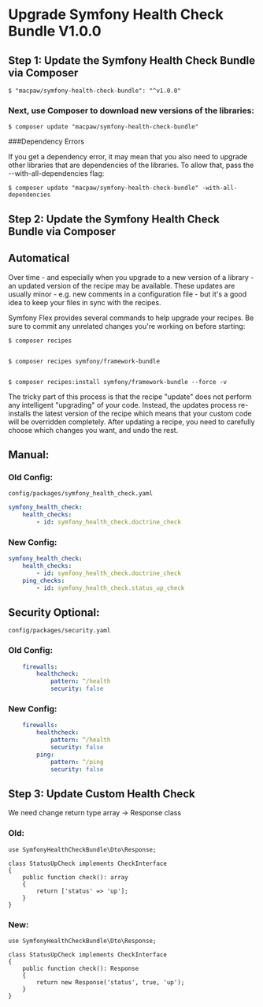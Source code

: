 Upgrade Symfony Health Check Bundle V1.0.0
=================================

Step 1: Update the Symfony Health Check Bundle via Composer
----------------------------------
```console
$ "macpaw/symfony-health-check-bundle": "^v1.0.0"
```

### Next, use Composer to download new versions of the libraries:
```console
$ composer update "macpaw/symfony-health-check-bundle"
```

###Dependency Errors

If you get a dependency error, it may mean that you also need to upgrade other libraries that are dependencies of the libraries. To allow that, pass the --with-all-dependencies flag:
```console
$ composer update "macpaw/symfony-health-check-bundle" -with-all-dependencies
```

Step 2: Update the Symfony Health Check Bundle via Composer
----------------------------------

## Automatical

Over time - and especially when you upgrade to a new version of a library - an updated version of the recipe may be available. These updates are usually minor - e.g. new comments in a configuration file - but it's a good idea to keep your files in sync with the recipes.

Symfony Flex provides several commands to help upgrade your recipes. Be sure to commit any unrelated changes you're working on before starting:

```console
$ composer recipes


$ composer recipes symfony/framework-bundle


$ composer recipes:install symfony/framework-bundle --force -v
```

The tricky part of this process is that the recipe "update" does not perform any intelligent "upgrading" of your code. Instead, the updates process re-installs the latest version of the recipe which means that your custom code will be overridden completely. After updating a recipe, you need to carefully choose which changes you want, and undo the rest.

## Manual:

### Old Config:
`config/packages/symfony_health_check.yaml`
```yaml
symfony_health_check:
    health_checks:
        - id: symfony_health_check.doctrine_check
```

### New Config:
```yaml
symfony_health_check:
    health_checks:
        - id: symfony_health_check.doctrine_check
    ping_checks:
        - id: symfony_health_check.status_up_check
```

Security Optional:
----------------------------------
`config/packages/security.yaml`

### Old Config:
```yaml
    firewalls:
        healthcheck:
            pattern: ^/health
            security: false
```

### New Config:
```yaml
    firewalls:
        healthcheck:
            pattern: ^/health
            security: false
        ping:
            pattern: ^/ping
            security: false
```

Step 3: Update Custom Health Check
----------------------------------
We need change return type array -> Response class


### Old:
```
use SymfonyHealthCheckBundle\Dto\Response;

class StatusUpCheck implements CheckInterface
{
    public function check(): array
    {
        return ['status' => 'up'];
    }
}
```

### New:
```
use SymfonyHealthCheckBundle\Dto\Response;

class StatusUpCheck implements CheckInterface
{
    public function check(): Response
    {
        return new Response('status', true, 'up');
    }
}
```


